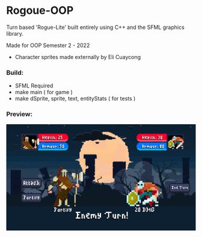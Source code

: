 # Rogoue-OOP
Turn based 'Rogue-Lite' built entirely using C++ and the SFML graphics library.


Made for OOP Semester 2 - 2022
- Character sprites made externally by Eli Cuaycong

### Build:
- SFML Required
- make main ( for game )
- make dSprite, sprite, text, entityStats ( for tests )

### Preview:

![Preview_GIF](/GitHub/preview.gif)

